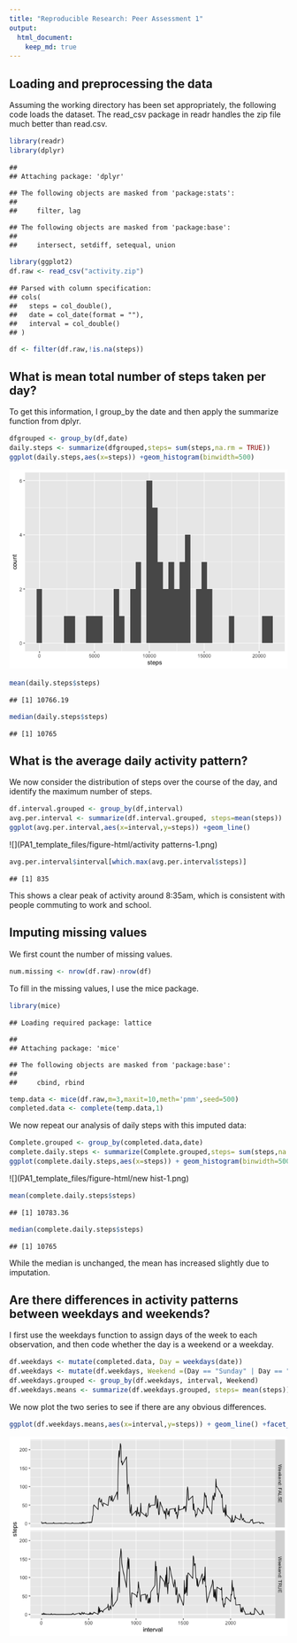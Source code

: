 ```yaml
---
title: "Reproducible Research: Peer Assessment 1"
output: 
  html_document:
    keep_md: true
---
```



## Loading and preprocessing the data

Assuming the working directory has been set appropriately, the following code loads the dataset. The read_csv package in readr handles the zip file much better than read.csv.


```r
library(readr)
library(dplyr)
```

```
## 
## Attaching package: 'dplyr'
```

```
## The following objects are masked from 'package:stats':
## 
##     filter, lag
```

```
## The following objects are masked from 'package:base':
## 
##     intersect, setdiff, setequal, union
```

```r
library(ggplot2)
df.raw <- read_csv("activity.zip")
```

```
## Parsed with column specification:
## cols(
##   steps = col_double(),
##   date = col_date(format = ""),
##   interval = col_double()
## )
```

```r
df <- filter(df.raw,!is.na(steps))
```

## What is mean total number of steps taken per day?

To get this information, I group_by the date and then apply the summarize function from dplyr.


```r
dfgrouped <- group_by(df,date)
daily.steps <- summarize(dfgrouped,steps= sum(steps,na.rm = TRUE))
ggplot(daily.steps,aes(x=steps)) +geom_histogram(binwidth=500)
```

![](PA1_template_files/figure-html/total-1.png)<!-- -->

```r
mean(daily.steps$steps)
```

```
## [1] 10766.19
```

```r
median(daily.steps$steps)
```

```
## [1] 10765
```

## What is the average daily activity pattern?

We now consider the distribution of steps over the course of the day, and identify the maximum number of steps.


```r
df.interval.grouped <- group_by(df,interval)
avg.per.interval <- summarize(df.interval.grouped, steps=mean(steps))
ggplot(avg.per.interval,aes(x=interval,y=steps)) +geom_line()
```

![](PA1_template_files/figure-html/activity patterns-1.png)<!-- -->

```r
avg.per.interval$interval[which.max(avg.per.interval$steps)]
```

```
## [1] 835
```
This shows a clear peak of activity around 8:35am, which is consistent with people commuting to work and school.

## Imputing missing values

We first count the number of missing values.

```r
num.missing <- nrow(df.raw)-nrow(df)
```
To fill in the missing values, I use the mice package.


```r
library(mice)
```

```
## Loading required package: lattice
```

```
## 
## Attaching package: 'mice'
```

```
## The following objects are masked from 'package:base':
## 
##     cbind, rbind
```

```r
temp.data <- mice(df.raw,m=3,maxit=10,meth='pmm',seed=500)
completed.data <- complete(temp.data,1)
```

We now repeat our analysis of daily steps with this imputed data:

```r
Complete.grouped <- group_by(completed.data,date)
complete.daily.steps <- summarize(Complete.grouped,steps= sum(steps,na.rm = TRUE))
ggplot(complete.daily.steps,aes(x=steps)) + geom_histogram(binwidth=500)
```

![](PA1_template_files/figure-html/new hist-1.png)<!-- -->

```r
mean(complete.daily.steps$steps)
```

```
## [1] 10783.36
```

```r
median(complete.daily.steps$steps)
```

```
## [1] 10765
```

While the median is unchanged, the mean has increased slightly due to imputation.

## Are there differences in activity patterns between weekdays and weekends?
I first use the weekdays function to assign days of the week to each observation, and then code whether the day is a weekend or a weekday.

```r
df.weekdays <- mutate(completed.data, Day = weekdays(date))
df.weekdays <- mutate(df.weekdays, Weekend =(Day == "Sunday" | Day == "Saturday"))
df.weekdays.grouped <- group_by(df.weekdays, interval, Weekend)
df.weekdays.means <- summarize(df.weekdays.grouped, steps= mean(steps))
```
We now plot the two series to see if there are any obvious differences.

```r
ggplot(df.weekdays.means,aes(x=interval,y=steps)) + geom_line() +facet_grid(Weekend ~.,labeller = label_both)
```

![](PA1_template_files/figure-html/weekdaysplot-1.png)<!-- -->

